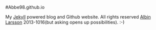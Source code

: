 #Abbe98.github.io

My [Jekyll][1] powered blog and Github website. All rights reserved [Albin Larsson][2] 2013-1016(but asking opens up possibilities). :-)

[1]: http://jekyllrb.com
[2]: https://abbe98.github.io